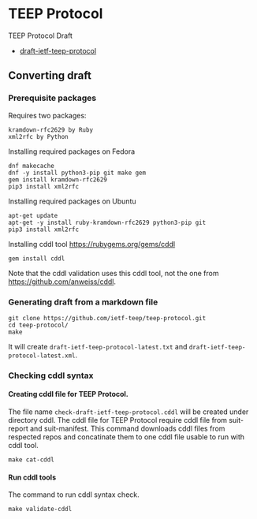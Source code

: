 # TEEP Protocol
TEEP Protocol Draft

* [draft-ietf-teep-protocol](./draft-ietf-teep-protocol.md)

## Converting draft

### Prerequisite packages

Requires two packages:
```
kramdown-rfc2629 by Ruby
xml2rfc by Python
```

Installing required packages on Fedora
```
dnf makecache
dnf -y install python3-pip git make gem
gem install kramdown-rfc2629
pip3 install xml2rfc
```

Installing required packages on Ubuntu
```
apt-get update
apt-get -y install ruby-kramdown-rfc2629 python3-pip git
pip3 install xml2rfc
```

Installing cddl tool https://rubygems.org/gems/cddl
```
gem install cddl
```

Note that the cddl validation uses this cddl tool, not the one from https://github.com/anweiss/cddl.

### Generating draft from a markdown file

```
git clone https://github.com/ietf-teep/teep-protocol.git
cd teep-protocol/
make
```

It will create `draft-ietf-teep-protocol-latest.txt` and
`draft-ietf-teep-protocol-latest.xml`.

### Checking cddl syntax

#### Creating cddl file for TEEP Protocol.

The file name `check-draft-ietf-teep-protocol.cddl` will be created under directory cddl.
The cddl file for TEEP Protocol require cddl file from suit-report and suit-manifest.
This command downloads cddl files from respected repos and concatinate them to one cddl file usable to run with cddl tool.
```
make cat-cddl
```

#### Run cddl tools

The command to run cddl syntax check.
````
make validate-cddl
````
